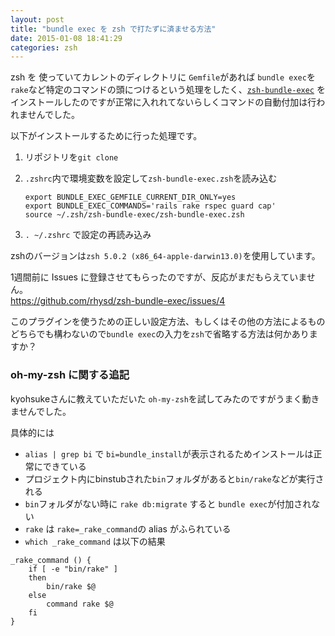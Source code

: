 ```yaml
---
layout: post
title: "bundle exec を zsh で打たずに済ませる方法"
date: 2015-01-08 18:41:29
categories: zsh
---
```

<p>zsh を 使っていてカレントのディレクトリに <code>Gemfile</code>があれば <code>bundle exec</code>を <code>rake</code>など特定のコマンドの頭につけるという処理をしたく、<a href="https://github.com/rhysd/zsh-bundle-exec" rel="nofollow"><code>zsh-bundle-exec</code></a> をインストールしたのですが正常に入れれてないらしくコマンドの自動付加は行われませんでした。</p>

<p>以下がインストールするために行った処理です。</p>

<ol>
<li>リポジトリを<code>git clone</code></li>
<li><p><code>.zshrc</code>内で環境変数を設定して<code>zsh-bundle-exec.zsh</code>を読み込む</p>

<pre><code>export BUNDLE_EXEC_GEMFILE_CURRENT_DIR_ONLY=yes
export BUNDLE_EXEC_COMMANDS='rails rake rspec guard cap'
source ~/.zsh/zsh-bundle-exec/zsh-bundle-exec.zsh
</code></pre></li>
<li><p><code>. ~/.zshrc</code> で設定の再読み込み</p></li>
</ol>

<p>zshのバージョンは<code>zsh 5.0.2 (x86_64-apple-darwin13.0)</code>を使用しています。</p>

<p>1週間前に Issues に登録させてもらったのですが、反応がまだもらえていません。<br>
<a href="https://github.com/rhysd/zsh-bundle-exec/issues/4" rel="nofollow">https://github.com/rhysd/zsh-bundle-exec/issues/4</a></p>

<p>このプラグインを使うための正しい設定方法、もしくはその他の方法によるものどちらでも構わないので<code>bundle exec</code>の入力を<code>zsh</code>で省略する方法は何かありますか？</p>

<h3>oh-my-zsh に関する追記</h3>

<p>kyohsukeさんに教えていただいた <code>oh-my-zsh</code>を試してみたのですがうまく動きませんでした。</p>

<p>具体的には</p>

<ul>
<li><code>alias | grep bi</code> で <code>bi=bundle_install</code>が表示されるためインストールは正常にできている</li>
<li>プロジェクト内にbinstubされた<code>bin</code>フォルダがあると<code>bin/rake</code>などが実行される</li>
<li><code>bin</code>フォルダがない時に <code>rake db:migrate</code> すると <code>bundle exec</code>が付加されない</li>
<li><code>rake</code> は <code>rake=_rake_command</code>の alias がふられている</li>
<li><code>which _rake_command</code> は以下の結果</li>
</ul>



<pre><code>_rake_command () {
    if [ -e "bin/rake" ]
    then
        bin/rake $@
    else
        command rake $@
    fi
}
</code></pre>
